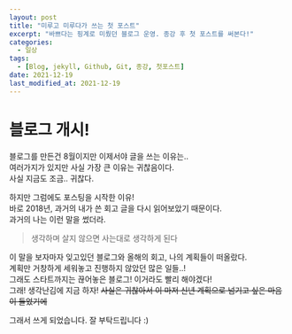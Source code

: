 ```yaml
---
layout: post
title: "미루고 미루다가 쓰는 첫 포스트"
excerpt: "바쁘다는 핑계로 미뤘던 블로그 운영. 종강 후 첫 포스트를 써본다!"
categories:
  - 일상
tags:
  - [Blog, jekyll, Github, Git, 종강, 첫포스트]
date: 2021-12-19
last_modified_at: 2021-12-19
---
```


# 블로그 개시!
블로그를 만든건 8월이지만 이제서야 글을 쓰는 이유는..   
여러가지가 있지만 사실 가장 큰 이유는 귀찮음이다.   
사실 지금도 조금.. 귀찮다.   
   
하지만 그럼에도 포스팅을 시작한 이유!   
바로 2018년, 과거의 내가 쓴 회고 글을 다시 읽어보았기 때문이다.   
과거의 나는 이런 말을 썼더라.

> 생각하며 살지 않으면 사는대로 생각하게 된다

이 말을 보자마자 잊고있던 블로그와 올해의 회고, 나의 계획들이 떠올랐다.   
계획만 거창하게 세워놓고 진행하지 않았던 많은 일들..!   
그래도 스타트까지는 끊어놓은 블로그! 이거라도 빨리 해야겠다!   
그래! 생각난김에 지금 하자!
~~사실은 귀찮아서 이 마저 신년 계획으로 넘기고 싶은 마음이 들었기에~~   
   
그래서 쓰게 되었습니다. 잘 부탁드립니다 :)
